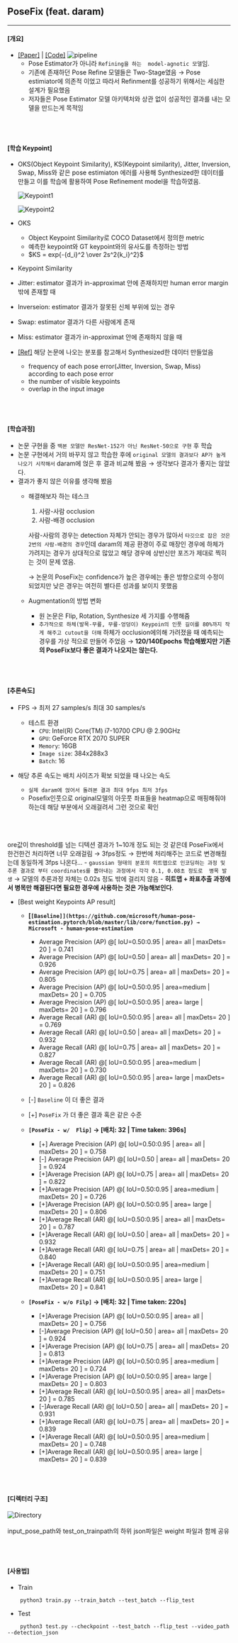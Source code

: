 ## **PoseFix** (feat. daram)
---

#### [개요]
- [[Paper]](https://arxiv.org/abs/1812.03595) | [[Code]](https://github.com/mks0601/PoseFix_RELEASE)
    ![pipeline](./imgs/pipeline.png)
    - Pose Estimator가 아니라  `Refining을 하는  model-agnotic 모델`임.
    - 기존에 존재하던 Pose Refine 모델들은  Two-Stage였음 → Pose estimiator에 의존적 이었고 따라서 Refinment를 성공하기 위해서는 세심한 설계가 필요했음
    - 저자들은 Pose Estimator 모델 아키텍처와 상관 없이 성공적인 결과를 내는 모델을 만드는게 목적임
<br></br>
<br></br>

#### [학습 Keypoint]
- OKS(Object Keypoint Similarity), KS(Keypoint similarity), Jitter, Inversion, Swap, Miss와 같은 pose estimiaton 에러를 사용해 Synthesized한 데이터를 만들고 이를 학습에 활용하여 Pose Refinement model을 학습하였음.

    ![Keypoint1](./imgs/Keypoint_2.png)

    ![Keypoint2](./imgs/Keypoint_1.png)

- OKS
    - Object Keypoint Similarity로 COCO Dataset에서 정의한 metric
    - 예측한 keypoint와 GT keypoint와의 유사도를 측정하는 방법
    - $KS = exp{-{d_i}^2 \over 2s^2{k_i}^2}$

- Keypoint Similarity
- Jitter: estimator 결과가 in-approximat 안에 존재하지만 human error margin 밖에 존재할 때
- Inverseion: estimator 결과가 잘못된 신체 부위에 있는 경우
- Swap: estimator 결과가 다른 사람에게 존재
- Miss: estimator 결과가 in-approximat 안에 존재하지 않을 때
- [[Ref]](https://arxiv.org/abs/1707.05388) 해당 논문에 나오는 분포를 참고해서 Synthesized한 데이터 만들었음
    - frequency of each pose error(Jitter, Inversion, Swap, Miss) according to each pose error
    - the number of visible keypoints
    - overlap in the input image
<br></br>
<br></br>

#### [학습과정]
- 논문 구현을 중 `백본 모델만 ResNet-152가 아닌 ResNet-50으로 구현` 후 학습
- 논문 구현에서 거의 바꾸지 않고 학습한 후에 `original 모델의 결과보다 AP가 높게 나오기 시작해서`  daram에 얹은 후 결과 비교해 봤음 → 생각보다 결과가 좋지는 않았다.
- 결과가 좋지 않은 이유를 생각해 봤음
    - 해결해보자 하는 테스크
        1. 사람-사람 occlusion
        2. 사람-배경 occlusion

        사람-사람의 경우는 detection 자체가 안되는 경우가 많아서 `타깃으로 잡은 것은 2번의 사람-배경의 경우`인데  daram의 제공 환경이 주로 매장인 경우에 하체가 가려지는 경우가 상대적으로 많았고 해당 경우에 상반신만 포즈가 제대로 찍히는 것이 문제 였음.

        → 논문의 PoseFix는 confidence가 높은 경우에는 좋은 방향으로의 수정이 되었지만 낮은 경우는 여전히 별다른 성과를 보이지 못했음

    - Augmentation의 방법 변화
        - 원 논문은 Flip, Rotation, Synthesize 세 가지를 수행해줌
        - `추가적으로 하체(발목-무릎, 무릎-엉덩이) Keypoin의 인풋 길이를 80%까지 작게 해주고 cutout을 더해` 하체가 occlusion에의해 가려졌을 때 예측되는 경우를 가상 적으로 만들어 주었음 → **120/140Epochs 학습해봤지만 기존의 PoseFix보다 좋은 결과가 나오지는 않는다.**
<br></br>
<br></br>

#### [추론속도]
- FPS → 최저 27 samples/s   최대 30 samples/s
    - 테스트 환경
        - `CPU`: Intel(R) Core(TM) i7-10700 CPU @ 2.90GHz
        - `GPU`: GeForce RTX 2070 SUPER
        - `Memory`: 16GB
        - `Image size`: 384x288x3
        - `Batch`: 16

- 해당 추론 속도는 배치 사이즈가 확보 되었을 때 나오는 속도
    - `실제 daram에 얹어서 돌려본 결과 최대 9fps 최저 3fps`
    - Posefix인풋으로 original모델의 아웃풋 좌표들을 heatmap으로 매핑해줘야하는데 해당 부분에서 오래걸려서 그런 것으로 확인
<br></br>
<br></br>

ore값이 threshold를 넘는 디텍션 결과가 1~10개 정도 되는 것 같은데 PoseFix에서 한건한건 처리하면 너무 오래걸림 → 3fps정도 → 한번에 처리해주는 코드로 변경해줬는데 동일하게 3fps 나온다...
    - `gaussian 형태의 분포의 히트맵으로 인코딩하는 과정 및 추론 결과로 부터 coordinates를 뽑아내는 과정에서 각각 0.1, 0.08초 정도로  병목 발생`  → 모델의 추론과정 자체는 0.02s 정도 밖에 걸리지 않음
    - **히트맵 + 좌표추출 과정에서 병목만 해결된다면 필요한 경우에 사용하는 것은 가능해보인다**.

- [Best weight Keypoints AP result]
    - **[`[Baseline]](https://github.com/microsoft/human-pose-estimation.pytorch/blob/master/lib/core/function.py) → Microsoft - human-pose-estimation`**

        - Average Precision (AP) @[ IoU=0.50:0.95 | area= all | maxDets= 20 ] = 0.741
        - Average Precision (AP) @[ IoU=0.50 | area= all | maxDets= 20 ] = 0.926
        - Average Precision (AP) @[ IoU=0.75 | area= all | maxDets= 20 ] = 0.805
        - Average Precision (AP) @[ IoU=0.50:0.95 | area=medium | maxDets= 20 ] = 0.705
        - Average Precision (AP) @[ IoU=0.50:0.95 | area= large | maxDets= 20 ] = 0.796
        - Average Recall (AR) @[ IoU=0.50:0.95 | area= all | maxDets= 20 ] = 0.769
        - Average Recall (AR) @[ IoU=0.50 | area= all | maxDets= 20 ] = 0.932
        - Average Recall (AR) @[ IoU=0.75 | area= all | maxDets= 20 ] = 0.827
        - Average Recall (AR) @[ IoU=0.50:0.95 | area=medium | maxDets= 20 ] = 0.730
        - Average Recall (AR) @[ IoU=0.50:0.95 | area= large | maxDets= 20 ] = 0.826

    - [-] `Baseline` 이 더 좋은 결과
    - [+] `PoseFix` 가 더 좋은 결과 혹은 같은 수준

    - **`[PoseFix - w/  Flip]` → [배치: 32  |  Time taken: 396s]**
        - [+] Average Precision (AP) @[ IoU=0.50:0.95 | area= all | maxDets= 20 ] = 0.758
        - [-] Average Precision (AP) @[ IoU=0.50 | area= all | maxDets= 20 ] = 0.924
        - [+]Average Precision (AP) @[ IoU=0.75 | area= all | maxDets= 20 ] = 0.822
        - [+]Average Precision (AP) @[ IoU=0.50:0.95 | area=medium | maxDets= 20 ] = 0.726
        - [+]Average Precision (AP) @[ IoU=0.50:0.95 | area= large | maxDets= 20 ] = 0.806
        - [+]Average Recall (AR) @[ IoU=0.50:0.95 | area= all | maxDets= 20 ] = 0.787
        - [+]Average Recall (AR) @[ IoU=0.50 | area= all | maxDets= 20 ] = 0.932
        - [+]Average Recall (AR) @[ IoU=0.75 | area= all | maxDets= 20 ] = 0.840
        - [+]Average Recall (AR) @[ IoU=0.50:0.95 | area=medium | maxDets= 20 ] = 0.751
        - [+]Average Recall (AR) @[ IoU=0.50:0.95 | area= large | maxDets= 20 ] = 0.841

    - **`[PoseFix - w/o Filp]` → [배치: 32  |  Time taken: 220s]**

        - [+]Average Precision (AP) @[ IoU=0.50:0.95 | area= all | maxDets= 20 ] = 0.756
        - [-]Average Precision (AP) @[ IoU=0.50 | area= all | maxDets= 20 ] = 0.924
        - [+]Average Precision (AP) @[ IoU=0.75 | area= all | maxDets= 20 ] = 0.813
        - [+]Average Precision (AP) @[ IoU=0.50:0.95 | area=medium | maxDets= 20 ] = 0.724
        - [+]Average Precision (AP) @[ IoU=0.50:0.95 | area= large | maxDets= 20 ] = 0.803
        - [+]Average Recall (AR) @[ IoU=0.50:0.95 | area= all | maxDets= 20 ] = 0.785
        - [-]Average Recall (AR) @[ IoU=0.50 | area= all | maxDets= 20 ] = 0.931
        - [+]Average Recall (AR) @[ IoU=0.75 | area= all | maxDets= 20 ] = 0.839
        - [+]Average Recall (AR) @[ IoU=0.50:0.95 | area=medium | maxDets= 20 ] = 0.748
        - [+]Average Recall (AR) @[ IoU=0.50:0.95 | area= large | maxDets= 20 ] = 0.839
<br></br>
<br></br>



#### [디렉터리 구조]
![Directory](./imgs/Directory.png)
<br></br>
input_pose_path와 test_on_trainpath의 하위 json파일은 weight 파일과 함께 공유
<br></br>
<br></br>


#### [사용법]
- Train
``` shell
    python3 train.py --train_batch --test_batch --flip_test
```

- Test
``` shell
    python3 test.py --checkpoint --test_batch --flip_test --video_path --detection_json
```
